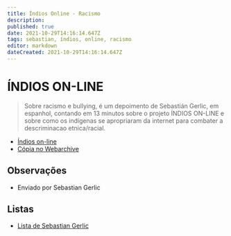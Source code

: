 ```yaml
---
title: Índios Online - Racismo
description: 
published: true
date: 2021-10-29T14:16:14.647Z
tags: sebastian, índios, online, racismo
editor: markdown
dateCreated: 2021-10-29T14:16:14.647Z
---
```


# ÍNDIOS ON-LINE
> Sobre racismo e bullying, é um depoimento de Sebastián Gerlic, em espanhol, contando em 13 minutos sobre o projeto ÍNDIOS ON-LINE e sobre como os indígenas se apropriaram da internet para combater a descriminacao etnica/racial.
- [Índios on-line](https://www.youtube.com/watch?v=FJTAzgBMS7w)
- [Cópia no Webarchive](https://web.archive.org/web/20211013230011/https://www.youtube.com/watch?v=FJTAzgBMS7w)

## Observações
- Enviado por Sebastian Gerlic 

## Listas

 - [Lista de Sebastian Gerlic](/listas/sebastian-gerlic)